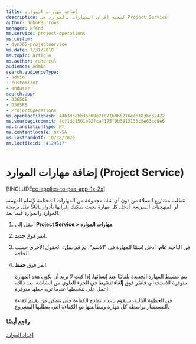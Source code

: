 ```yaml
---
title: إضافة مهارات الموارد
description: كيفية إقران المهارات بالموارد في Project Service
author: JohnPBurrows
manager: kfend
ms.service: project-operations
ms.custom:
- dyn365-projectservice
ms.date: 7/31/2018
ms.topic: article
ms.author: ruhercul
audience: Admin
search.audienceType:
- admin
- customizer
- enduser
search.app:
- D365CE
- D365PS
- ProjectOperations
ms.openlocfilehash: 44b3d3cbb36a00e7f07160b6216ead183bc32422
ms.sourcegitcommit: 4cf1dc1561b92fca4175f0b3813133c5e63ce8e6
ms.translationtype: HT
ms.contentlocale: ar-SA
ms.lasthandoff: 10/28/2020
ms.locfileid: "4129617"
---
```

# <a name="add-resource-skills-project-service"></a>إضافة مهارات الموارد (Project Service)

[!INCLUDE[cc-applies-to-psa-app-1x-2x](../includes/cc-applies-to-psa-app-1x-2x.md)]

تتطلب مشاريع العملاء من دون أي شك مجموعة من المهارات المختلفة لإتمام المهمة، مثل برمجة SQL أو المنهجيات السريعة. أدخل كل مهارة بحيث يمكنك إقرانها بأدوار الموارد والموارد فيما بعد.  
  
1. انتقل إلى **Project Service > مهارات الموارد‬**.  
  
2. انقر فوق **جديد**.  
  
3. في الناحية **عام**، أدخل اسمًا للمهارة في "الاسم"، ثم قم بملء الحقول الأخرى حسب الحاجة.  
  
4. انقر فوق **حفظ**.  
  
   يتم تنشيط المهارة الجديدة تلقائيًا عند إنشائها. إذا كنت لا تريد أن تكون هذه المهارة متوفرة للاستخدام، فانقر فوق **إلغاء تنشيط** في الجزء العلوي من الشاشة. بعد ذلك، اعمل على تنشيطها عندما تريد جعلها متوفرة.  
  
   في الخطوة التالية، ستقوم بإعداد نماذج الكفاءة حتى تتمكن من تقييم كفاءة المستشار بواسطة كل مهارة ومطابقتها مع الكفاءة التي يتطلبها المشروع.  
  
### <a name="see-also"></a>راجع أيضًا  
 [إعداد الموارد](../psa/set-up-resources.md)
